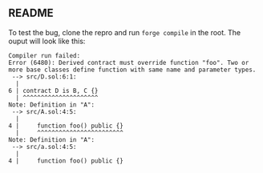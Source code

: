 ## README
To test the bug, clone the repro and run `forge compile` in the root.
The ouput will look like this:
```
Compiler run failed:
Error (6480): Derived contract must override function "foo". Two or more base classes define function with same name and parameter types.
 --> src/D.sol:6:1:
  |
6 | contract D is B, C {}
  | ^^^^^^^^^^^^^^^^^^^^^
Note: Definition in "A": 
 --> src/A.sol:4:5:
  |
4 |     function foo() public {}
  |     ^^^^^^^^^^^^^^^^^^^^^^^^
Note: Definition in "A": 
 --> src/a.sol:4:5:
  |
4 |     function foo() public {}
```